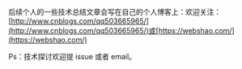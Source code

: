 
后续个人的一些技术总结文章会写在自己的个人博客上：欢迎关注：[http://www.cnblogs.com/qq503665965/](http://www.cnblogs.com/qq503665965/)或[https://webshao.com/](https://webshao.com/)

Ps：技术探讨欢迎提 issue 或者 email。
